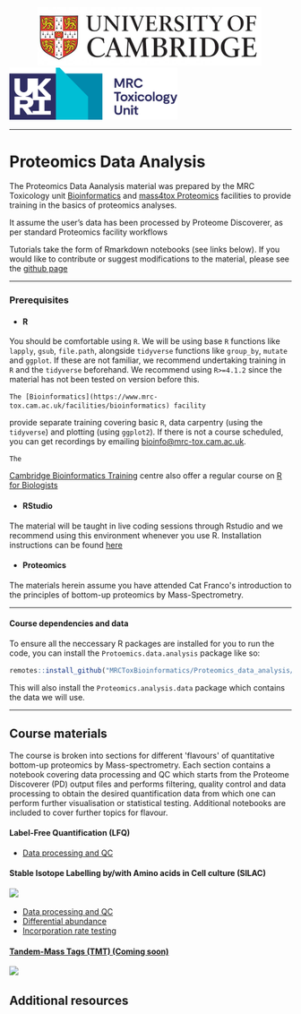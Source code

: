 
<img src="images/UoC_logo.jpg" width="400" hspace="50"/>  <img src="images/MRC_TU_Cambridge_identifier_horizontal_RGB2_a.png" width="300"/> 


- - - -
  
# Proteomics Data Analysis

The Proteomics Data Aanalysis material was prepared by the MRC
Toxicology unit
[Bioinformatics](https://www.mrc-tox.cam.ac.uk/facilities/bioinformatics)
and [mass4tox Proteomics](https://www.mrc-tox.cam.ac.uk/facilities/proteomics) facilities to
provide training in the basics of proteomics analyses.

It assume the user’s data has been processed by Proteome Discoverer, as
per standard Proteomics facility workflows

Tutorials take the form of Rmarkdown notebooks (see links below). If you would like to
contribute or suggest modifications to the material, please see the
[github page](https://github.com/MRCToxBioinformatics/Proteomics_data_analysis)

- - - -
  
### Prerequisites

- #### R
You should be comfortable using `R`. We will be using
base `R` functions like `lapply`, `gsub`, `file.path`, alongside `tidyverse` functions
like `group_by`, `mutate` and `ggplot`. If these are not familiar, we recommend 
undertaking training in `R` and the `tidyverse` beforehand. We recommend using `R>=4.1.2` since
the material has not been tested on version before this.
    
    The [Bioinformatics](https://www.mrc-tox.cam.ac.uk/facilities/bioinformatics) facility
provide separate training covering basic `R`, data carpentry (using the `tidyverse`)
and plotting (using `ggplot2`). If there is not a course scheduled, you can get
recordings by emailing bioinfo@mrc-tox.cam.ac.uk.

    The
[Cambridge Bioinformatics Training](https://bioinfotraining.bio.cam.ac.uk/) 
centre also offer a regular course on
[R for Biologists](https://bioinfotraining.bio.cam.ac.uk/postgraduate/programming/bioinfo-introRbio)

- #### RStudio
The material will be taught in live coding sessions through Rstudio 
and we recommend using this environment whenever you use R. Installation
instructions can be found [here](https://www.rstudio.com/products/rstudio/download/)

- #### Proteomics
The materials herein assume you have attended Cat Franco's
introduction to the principles of bottom-up proteomics by Mass-Spectrometry.

- - - -
  

#### Course dependencies and data
To ensure all the neccessary R packages are installed for you to run the code,
you can install the `Protoemics.data.analysis` package like so:
``` r
remotes::install_github("MRCToxBioinformatics/Proteomics_data_analysis/", build_vignettes = TRUE)
```
This will also install the `Proteomics.analysis.data` package which contains
the data we will use.

- - - -
  
## Course materials
The course is broken into sections for different 'flavours' of quantitative
bottom-up proteomics by Mass-spectrometry. Each section contains a notebook
covering data processing and QC which starts from the Proteome Discoverer (PD)
output files and performs filtering, quality control and data processing to
obtain the desired quantification data from which one can perform further
visualisation or statistical testing. Additional notebooks are included to cover
further topics for flavour.

#### Label-Free Quantification (LFQ)
- [Data processing and QC](https://mrctoxbioinformatics.github.io/Proteomics_data_analysis/Markdowns/LFQ.html)

#### Stable Isotope Labelling by/with Amino acids in Cell culture (SILAC)
<img src="https://www.creative-proteomics.com/blog/wp-content/uploads/2018/12/SILAC-Principle-12.png" width="30%"/>

- [Data processing and QC](https://mrctoxbioinformatics.github.io/Proteomics_data_analysis/Markdowns/SILAC.html)
- [Differential abundance](https://mrctoxbioinformatics.github.io/Proteomics_data_analysis/Markdowns/SILAC_differential_abundance.html)
- [Incorporation rate testing](https://mrctoxbioinformatics.github.io/Proteomics_data_analysis/Markdowns/SILAC_incorporation.html)

#### [Tandem-Mass Tags (TMT) (Coming soon)]()

<img src="https://www.creative-proteomics.com/images/TMT-Based-Proteomics-Service.png" width="30%"/>




## Additional resources
